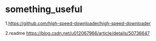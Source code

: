 # something_useful
1.https://github.com/high-speed-downloader/high-speed-downloader

2.readme https://blog.csdn.net/u012067966/article/details/50736647
